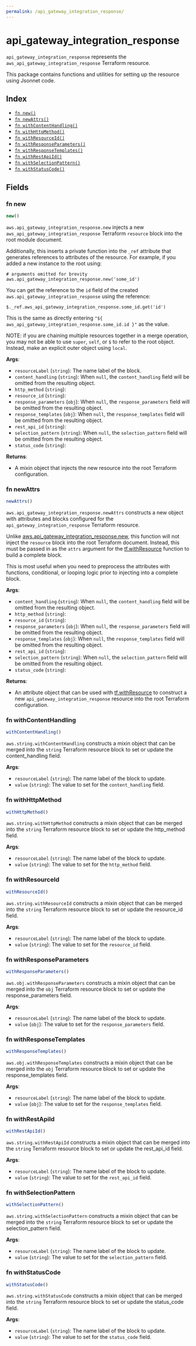 ```yaml
---
permalink: /api_gateway_integration_response/
---
```


# api_gateway_integration_response

`api_gateway_integration_response` represents the `aws_api_gateway_integration_response` Terraform resource.



This package contains functions and utilities for setting up the resource using Jsonnet code.


## Index

* [`fn new()`](#fn-new)
* [`fn newAttrs()`](#fn-newattrs)
* [`fn withContentHandling()`](#fn-withcontenthandling)
* [`fn withHttpMethod()`](#fn-withhttpmethod)
* [`fn withResourceId()`](#fn-withresourceid)
* [`fn withResponseParameters()`](#fn-withresponseparameters)
* [`fn withResponseTemplates()`](#fn-withresponsetemplates)
* [`fn withRestApiId()`](#fn-withrestapiid)
* [`fn withSelectionPattern()`](#fn-withselectionpattern)
* [`fn withStatusCode()`](#fn-withstatuscode)

## Fields

### fn new

```ts
new()
```


`aws.api_gateway_integration_response.new` injects a new `aws_api_gateway_integration_response` Terraform `resource`
block into the root module document.

Additionally, this inserts a private function into the `_ref` attribute that generates references to attributes of the
resource. For example, if you added a new instance to the root using:

    # arguments omitted for brevity
    aws.api_gateway_integration_response.new('some_id')

You can get the reference to the `id` field of the created `aws.api_gateway_integration_response` using the reference:

    $._ref.aws_api_gateway_integration_response.some_id.get('id')

This is the same as directly entering `"${ aws_api_gateway_integration_response.some_id.id }"` as the value.

NOTE: if you are chaining multiple resources together in a merge operation, you may not be able to use `super`, `self`,
or `$` to refer to the root object. Instead, make an explicit outer object using `local`.

**Args**:
  - `resourceLabel` (`string`): The name label of the block.
  - `content_handling` (`string`):  When `null`, the `content_handling` field will be omitted from the resulting object.
  - `http_method` (`string`): 
  - `resource_id` (`string`): 
  - `response_parameters` (`obj`):  When `null`, the `response_parameters` field will be omitted from the resulting object.
  - `response_templates` (`obj`):  When `null`, the `response_templates` field will be omitted from the resulting object.
  - `rest_api_id` (`string`): 
  - `selection_pattern` (`string`):  When `null`, the `selection_pattern` field will be omitted from the resulting object.
  - `status_code` (`string`): 

**Returns**:
- A mixin object that injects the new resource into the root Terraform configuration.


### fn newAttrs

```ts
newAttrs()
```


`aws.api_gateway_integration_response.newAttrs` constructs a new object with attributes and blocks configured for the `api_gateway_integration_response`
Terraform resource.

Unlike [aws.api_gateway_integration_response.new](#fn-api_gateway_integration_responsenew), this function will not inject the `resource`
block into the root Terraform document. Instead, this must be passed in as the `attrs` argument for the
[tf.withResource](https://github.com/tf-libsonnet/core/tree/main/docs#fn-withresource) function to build a complete block.

This is most useful when you need to preprocess the attributes with functions, conditional, or looping logic prior to
injecting into a complete block.

**Args**:
  - `content_handling` (`string`):  When `null`, the `content_handling` field will be omitted from the resulting object.
  - `http_method` (`string`): 
  - `resource_id` (`string`): 
  - `response_parameters` (`obj`):  When `null`, the `response_parameters` field will be omitted from the resulting object.
  - `response_templates` (`obj`):  When `null`, the `response_templates` field will be omitted from the resulting object.
  - `rest_api_id` (`string`): 
  - `selection_pattern` (`string`):  When `null`, the `selection_pattern` field will be omitted from the resulting object.
  - `status_code` (`string`): 

**Returns**:
  - An attribute object that can be used with [tf.withResource](https://github.com/tf-libsonnet/core/tree/main/docs#fn-withresource) to construct a new `api_gateway_integration_response` resource into the root Terraform configuration.


### fn withContentHandling

```ts
withContentHandling()
```

`aws.string.withContentHandling` constructs a mixin object that can be merged into the `string`
Terraform resource block to set or update the content_handling field.



**Args**:
  - `resourceLabel` (`string`): The name label of the block to update.
  - `value` (`string`): The value to set for the `content_handling` field.


### fn withHttpMethod

```ts
withHttpMethod()
```

`aws.string.withHttpMethod` constructs a mixin object that can be merged into the `string`
Terraform resource block to set or update the http_method field.



**Args**:
  - `resourceLabel` (`string`): The name label of the block to update.
  - `value` (`string`): The value to set for the `http_method` field.


### fn withResourceId

```ts
withResourceId()
```

`aws.string.withResourceId` constructs a mixin object that can be merged into the `string`
Terraform resource block to set or update the resource_id field.



**Args**:
  - `resourceLabel` (`string`): The name label of the block to update.
  - `value` (`string`): The value to set for the `resource_id` field.


### fn withResponseParameters

```ts
withResponseParameters()
```

`aws.obj.withResponseParameters` constructs a mixin object that can be merged into the `obj`
Terraform resource block to set or update the response_parameters field.



**Args**:
  - `resourceLabel` (`string`): The name label of the block to update.
  - `value` (`obj`): The value to set for the `response_parameters` field.


### fn withResponseTemplates

```ts
withResponseTemplates()
```

`aws.obj.withResponseTemplates` constructs a mixin object that can be merged into the `obj`
Terraform resource block to set or update the response_templates field.



**Args**:
  - `resourceLabel` (`string`): The name label of the block to update.
  - `value` (`obj`): The value to set for the `response_templates` field.


### fn withRestApiId

```ts
withRestApiId()
```

`aws.string.withRestApiId` constructs a mixin object that can be merged into the `string`
Terraform resource block to set or update the rest_api_id field.



**Args**:
  - `resourceLabel` (`string`): The name label of the block to update.
  - `value` (`string`): The value to set for the `rest_api_id` field.


### fn withSelectionPattern

```ts
withSelectionPattern()
```

`aws.string.withSelectionPattern` constructs a mixin object that can be merged into the `string`
Terraform resource block to set or update the selection_pattern field.



**Args**:
  - `resourceLabel` (`string`): The name label of the block to update.
  - `value` (`string`): The value to set for the `selection_pattern` field.


### fn withStatusCode

```ts
withStatusCode()
```

`aws.string.withStatusCode` constructs a mixin object that can be merged into the `string`
Terraform resource block to set or update the status_code field.



**Args**:
  - `resourceLabel` (`string`): The name label of the block to update.
  - `value` (`string`): The value to set for the `status_code` field.
